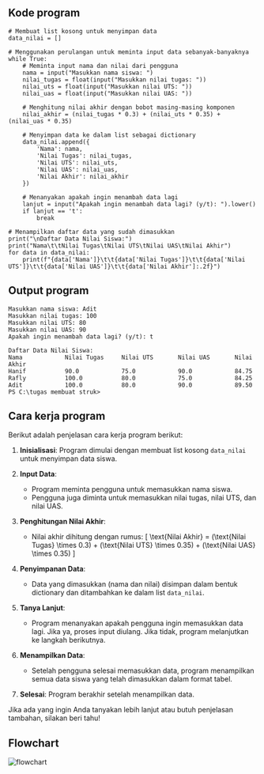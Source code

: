 ## Kode program
```
# Membuat list kosong untuk menyimpan data
data_nilai = []

# Menggunakan perulangan untuk meminta input data sebanyak-banyaknya
while True:
    # Meminta input nama dan nilai dari pengguna
    nama = input("Masukkan nama siswa: ")
    nilai_tugas = float(input("Masukkan nilai tugas: "))
    nilai_uts = float(input("Masukkan nilai UTS: "))
    nilai_uas = float(input("Masukkan nilai UAS: "))
    
    # Menghitung nilai akhir dengan bobot masing-masing komponen
    nilai_akhir = (nilai_tugas * 0.3) + (nilai_uts * 0.35) + (nilai_uas * 0.35)
    
    # Menyimpan data ke dalam list sebagai dictionary
    data_nilai.append({
        'Nama': nama,
        'Nilai Tugas': nilai_tugas,
        'Nilai UTS': nilai_uts,
        'Nilai UAS': nilai_uas,
        'Nilai Akhir': nilai_akhir
    })
    
    # Menanyakan apakah ingin menambah data lagi
    lanjut = input("Apakah ingin menambah data lagi? (y/t): ").lower()
    if lanjut == 't':
        break

# Menampilkan daftar data yang sudah dimasukkan
print("\nDaftar Data Nilai Siswa:")
print("Nama\t\tNilai Tugas\tNilai UTS\tNilai UAS\tNilai Akhir")
for data in data_nilai:
    print(f"{data['Nama']}\t\t{data['Nilai Tugas']}\t\t{data['Nilai UTS']}\t\t{data['Nilai UAS']}\t\t{data['Nilai Akhir']:.2f}")
```


## Output program
```
Masukkan nama siswa: Adit 
Masukkan nilai tugas: 100
Masukkan nilai UTS: 80
Masukkan nilai UAS: 90
Apakah ingin menambah data lagi? (y/t): t

Daftar Data Nilai Siswa:
Nama            Nilai Tugas     Nilai UTS       Nilai UAS       Nilai Akhir
Hanif           90.0            75.0            90.0            84.75
Rafly           100.0           80.0            75.0            84.25
Adit            100.0           80.0            90.0            89.50
PS C:\tugas membuat struk>
```

## Cara kerja program
Berikut adalah penjelasan cara kerja program berikut:

1. **Inisialisasi**: Program dimulai dengan membuat list kosong `data_nilai` untuk menyimpan data siswa.

2. **Input Data**:
   - Program meminta pengguna untuk memasukkan nama siswa.
   - Pengguna juga diminta untuk memasukkan nilai tugas, nilai UTS, dan nilai UAS.

3. **Penghitungan Nilai Akhir**:
   - Nilai akhir dihitung dengan rumus:
     \[
     \text{Nilai Akhir} = (\text{Nilai Tugas} \times 0.3) + (\text{Nilai UTS} \times 0.35) + (\text{Nilai UAS} \times 0.35)
     \]

4. **Penyimpanan Data**:
   - Data yang dimasukkan (nama dan nilai) disimpan dalam bentuk dictionary dan ditambahkan ke dalam list `data_nilai`.

5. **Tanya Lanjut**:
   - Program menanyakan apakah pengguna ingin memasukkan data lagi. Jika ya, proses input diulang. Jika tidak, program melanjutkan ke langkah berikutnya.

6. **Menampilkan Data**:
   - Setelah pengguna selesai memasukkan data, program menampilkan semua data siswa yang telah dimasukkan dalam format tabel.

7. **Selesai**: Program berakhir setelah menampilkan data.

Jika ada yang ingin Anda tanyakan lebih lanjut atau butuh penjelasan tambahan, silakan beri tahu!


## Flowchart
![flowchart](/flowchart5.png)

